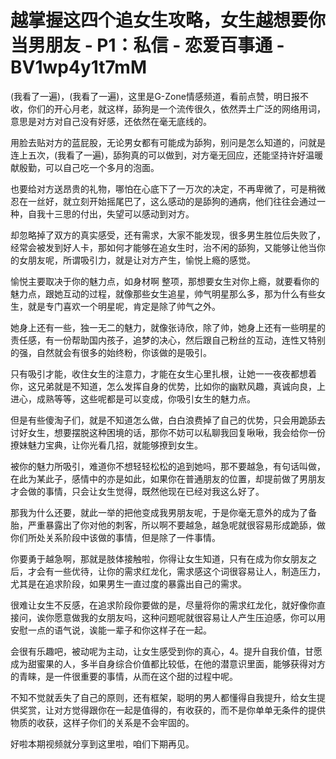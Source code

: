 # 越掌握这四个追女生攻略，女生越想要你当男朋友 - P1：私信 - 恋爱百事通 - BV1wp4y1t7mM

(我看了一遍)，(我看了一遍)，这里是G-Zone情感频道，看前点赞，明日报不收，你们的开心月老，就这样，舔狗是一个流传很久，依然弄土广泛的网络用词，意思是对方对自己没有好感，还依然在毫无底线的。

用脸去贴对方的蓝屁股，无论男女都有可能成为舔狗，别问是怎么知道的，问就是连上五次，(我看了一遍)，舔狗真的可以做到，对方毫无回应，还能坚持许好温暖献殷勤，可以自己吃一个多月的泡面。

也要给对方送昂贵的礼物，哪怕在心底下了一万次的决定，不再卑微了，可是稍微忍在一丝好，就立刻开始摇尾巴了，这么感动的是舔狗的通病，他们往往会通过一种，自我十三思的付出，失望可以感动到对方。

却忽略掉了双方的真实感受，还有需求，大家不能发现，很多男生胜位后失败了，经常会被发到好人卡，那如何才能够在追女生时，治不闲的舔狗，又能够让他当你的女朋友呢，所谓吸引力，就是让对方产生，愉悦上瘾的感觉。

愉悦主要取决于你的魅力点，如身材啊 整项，那想要女生对你上瘾，就要看你的魅力点，跟她互动的过程，就像那些女生追星，帅气明星那么多，那为什么有些女生，就是专门喜欢一个明星呢，肯定是除了帅气之外。

她身上还有一些，独一无二的魅力，就像张诗欣，除了帅，她身上还有一些明星的责任感，有一份帮助国内孩子，追梦的决心，然后跟自己粉丝的互动，连性又特别的强，自然就会有很多的始终粉，你该做的是吸引。

只有吸引才能，收住女生的注意力，才能在女生心里扎根，让她一一夜夜都想着你，这兄弟就是不知道，怎么发挥自身的优势，比如你的幽默风趣，真诚向良，上进心，成熟等等，这些呢都是可以变成，你吸引女生的魅力点。

但是有些傻淘子们，就是不知道怎么做，白白浪费掉了自己的优势，只会用跪舔去讨好女生，想要摆脱这种困境的话，那你不妨可以私聊我回复啾啾，我会给你一份撩妹魅力宝典，让你光看几招，就能够撩到女生。

被你的魅力所吸引，难道你不想轻轻松松的追到她吗，那不要越急，有句话叫做，在此为某此子，感情中的亦是如此，如果你在普通朋友的位置，却提前做了男朋友才会做的事情，只会让女生觉得，既然他现在已经对我这么好了。

那我为什么还要，就此一举的把他变成我男朋友呢，于是你毫无意外的成为了备胎，严重暴露出了你对他的刺客，所以啊不要越急，越急呢就很容易形成跪舔，做你们所处关系阶段中该做的事情，但是除了一件事情。

你要勇于越急啊，那就是肢体接触啦，你得让女生知道，只有在成为你女朋友之后，才会有一些优待，让你的需求红龙化，需求感这个词很容易让人，制造压力，尤其是在追求阶段，如果男生一直过度的暴露出自己的需求。

很难让女生不反感，在追求阶段你要做的是，尽量将你的需求红龙化，就好像你直接问，诶你愿意做我的女朋友吗，这种问题呢就很容易让人产生压迫感，你可以用安慰一点的语气说，诶能一辈子和你这样子在一起。

会很有乐趣吧，被动呢为主动，让女生感受到你的真心，4。提升自我价值，甘愿成为甜蜜果的人，多半自身综合价值都比较低，在他的潜意识里面，能够获得对方的青睐，是一件很重要的事情，从而在这个甜的过程中呢。

不知不觉就丢失了自己的原则，还有框架，聪明的男人都懂得自我提升，给女生提供奖赏，让对方觉得跟你在一起是值得的，有收获的，而不是你单单无条件的提供物质的收获，这样子你们的关系是不会牢固的。

好啦本期视频就分享到这里啦，咱们下期再见。